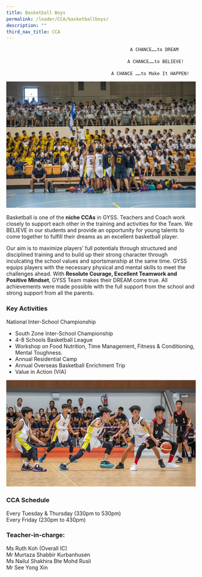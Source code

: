 ```yaml
---
title: Basketball Boys
permalink: /leader/CCA/basketballboys/
description: ""
third_nav_title: CCA
---
```

                                                  A CHANCE……to DREAM

                                                 A CHANCE……to BELIEVE!

                                           A CHANCE ……to Make It HAPPEN!

![](/images/Student%20Leader/BB1-1024x683.jpg)

Basketball is one of the **niche CCAs** in GYSS. Teachers and Coach work closely to support each other in the training and activities for the Team. We BELIEVE in our students and provide an opportunity for young talents to come together to fulfill their dreams as an excellent basketball player.

Our aim is to maximize players’ full potentials through structured and disciplined training and to build up their strong character through inculcating the school values and sportsmanship at the same time. GYSS equips players with the necessary physical and mental skills to meet the challenges ahead. With **Resolute Courage, Excellent Teamwork and Positive Mindset**, GYSS Team makes their DREAM come true. All achievements were made possible with the full support from the school and strong support from all the parents.

### Key Activities

National Inter-School Championship

*   South Zone Inter-School Championship
*   4-8 Schools Basketball League
*   Workshop on Food Nutrition, Time Management, Fitness & Conditioning, Mental Toughness.
*   Annual Residential Camp
*   Annual Overseas Basketball Enrichment Trip
*   Value in Action (VIA)

![](/images/Student%20Leader/BB5.jpg)

### CCA Schedule

Every Tuesday & Thursday (330pm to 530pm)  
Every Friday (230pm to 430pm)

### Teacher-in-charge:

Ms Ruth Koh (Overall IC)  
Mr Murtaza Shabbir Kurbanhusen  
Ms Nailul Shakhira Bte Mohd Rusli  
Mr See Yong Xin